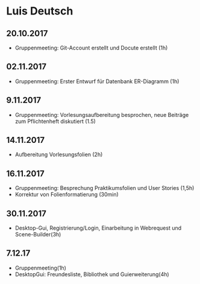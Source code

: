 # Luis Deutsch

## 20.10.2017

- Gruppenmeeting: Git-Account erstellt und Docute erstellt (1h)

## 02.11.2017

- Gruppenmeeting: Erster Entwurf für Datenbank ER-Diagramm (1h)

## 9.11.2017

- Gruppenmeeting: Vorlesungsaufbereitung besprochen, neue Beiträge zum Pflichtenheft diskutiert (1.5)

## 14.11.2017

- Aufbereitung Vorlesungsfolien (2h)

## 16.11.2017

- Gruppenmeeting: Besprechung Praktikumsfolien und User Stories (1,5h)
- Korrektur von Folienformatierung (30min)

## 30.11.2017
- Desktop-Gui, Registrierung/Login, Einarbeitung in Webrequest und Scene-Builder(3h)

## 7.12.17
- Gruppenmeeting(1h)
- DesktopGui: Freundesliste, Bibliothek und Guierweiterung(4h)
